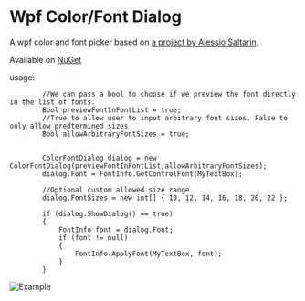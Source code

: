 # Wpf Color/Font Dialog

A wpf color and font picker based on [a project by Alessio Saltarin](http://www.codeproject.com/Articles/368070/A-WPF-Font-Picker-with-Color).

Available on [NuGet](http://www.nuget.org/packages/WpfColorFontDialog/)

usage:
          
            //We can pass a bool to choose if we preview the font directly in the list of fonts.
            Bool previewFontInFontList = true;
            //True to allow user to input arbitrary font sizes. False to only allow predtermined sizes
            Bool allowArbitraryFontSizes = true; 
            
            
            ColorFontDialog dialog = new ColorFontDialog(previewFontInFontList,allowArbitraryFontSizes);
            dialog.Font = FontInfo.GetControlFont(MyTextBox);
            
            //Optional custom allowed size range
            dialog.FontSizes = new int[] { 10, 12, 14, 16, 18, 20, 22 };
            
            if (dialog.ShowDialog() == true)
            {
                FontInfo font = dialog.Font;
                if (font != null)
                {
                    FontInfo.ApplyFont(MyTextBox, font);
                }
            }
 
![Example](http://i.imgur.com/9RtLqsN.png)

